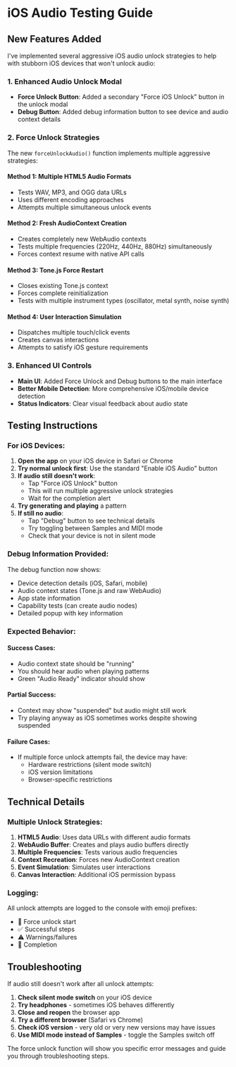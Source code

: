 # iOS Audio Testing Guide

## New Features Added

I've implemented several aggressive iOS audio unlock strategies to help with stubborn iOS devices that won't unlock audio:

### 1. Enhanced Audio Unlock Modal

- **Force Unlock Button**: Added a secondary "Force iOS Unlock" button in the unlock modal
- **Debug Button**: Added debug information button to see device and audio context details

### 2. Force Unlock Strategies

The new `forceUnlockAudio()` function implements multiple aggressive strategies:

#### Method 1: Multiple HTML5 Audio Formats

- Tests WAV, MP3, and OGG data URLs
- Uses different encoding approaches
- Attempts multiple simultaneous unlock events

#### Method 2: Fresh AudioContext Creation

- Creates completely new WebAudio contexts
- Tests multiple frequencies (220Hz, 440Hz, 880Hz) simultaneously
- Forces context resume with native API calls

#### Method 3: Tone.js Force Restart

- Closes existing Tone.js context
- Forces complete reinitialization
- Tests with multiple instrument types (oscillator, metal synth, noise synth)

#### Method 4: User Interaction Simulation

- Dispatches multiple touch/click events
- Creates canvas interactions
- Attempts to satisfy iOS gesture requirements

### 3. Enhanced UI Controls

- **Main UI**: Added Force Unlock and Debug buttons to the main interface
- **Better Mobile Detection**: More comprehensive iOS/mobile device detection
- **Status Indicators**: Clear visual feedback about audio state

## Testing Instructions

### For iOS Devices:

1. **Open the app** on your iOS device in Safari or Chrome
2. **Try normal unlock first**: Use the standard "Enable iOS Audio" button
3. **If audio still doesn't work**:
   - Tap "Force iOS Unlock" button
   - This will run multiple aggressive unlock strategies
   - Wait for the completion alert
4. **Try generating and playing** a pattern
5. **If still no audio**:
   - Tap "Debug" button to see technical details
   - Try toggling between Samples and MIDI mode
   - Check that your device is not in silent mode

### Debug Information Provided:

The debug function now shows:

- Device detection details (iOS, Safari, mobile)
- Audio context states (Tone.js and raw WebAudio)
- App state information
- Capability tests (can create audio nodes)
- Detailed popup with key information

### Expected Behavior:

#### Success Cases:

- Audio context state should be "running"
- You should hear audio when playing patterns
- Green "Audio Ready" indicator should show

#### Partial Success:

- Context may show "suspended" but audio might still work
- Try playing anyway as iOS sometimes works despite showing suspended

#### Failure Cases:

- If multiple force unlock attempts fail, the device may have:
  - Hardware restrictions (silent mode switch)
  - iOS version limitations
  - Browser-specific restrictions

## Technical Details

### Multiple Unlock Strategies:

1. **HTML5 Audio**: Uses data URLs with different audio formats
2. **WebAudio Buffer**: Creates and plays audio buffers directly
3. **Multiple Frequencies**: Tests various audio frequencies
4. **Context Recreation**: Forces new AudioContext creation
5. **Event Simulation**: Simulates user interactions
6. **Canvas Interaction**: Additional iOS permission bypass

### Logging:

All unlock attempts are logged to the console with emoji prefixes:

- 🚨 Force unlock start
- ✅ Successful steps
- ⚠️ Warnings/failures
- 🎉 Completion

## Troubleshooting

If audio still doesn't work after all unlock attempts:

1. **Check silent mode switch** on your iOS device
2. **Try headphones** - sometimes iOS behaves differently
3. **Close and reopen** the browser app
4. **Try a different browser** (Safari vs Chrome)
5. **Check iOS version** - very old or very new versions may have issues
6. **Use MIDI mode instead of Samples** - toggle the Samples switch off

The force unlock function will show you specific error messages and guide you through troubleshooting steps.
